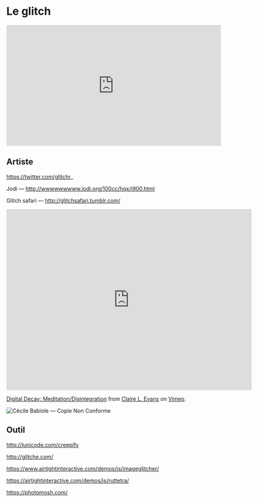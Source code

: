 # Le glitch

<iframe width="560" height="315" src="https://www.youtube.com/embed/T77rTN0pJPw" frameborder="0" allow="autoplay; encrypted-media" allowfullscreen></iframe>

## Artiste

https://twitter.com/glitchr_

Jodi — http://wwwwwwwww.jodi.org/100cc/hqx/i900.html

Glitch safari — http://glitchsafari.tumblr.com/

<iframe src="https://player.vimeo.com/video/29283329" width="640" height="472" frameborder="0" webkitallowfullscreen mozallowfullscreen allowfullscreen></iframe>
<p><a href="https://vimeo.com/29283329">Digital Decay: Meditation/Disintegration</a> from <a href="https://vimeo.com/universe">Claire L. Evans</a> on <a href="https://vimeo.com">Vimeo</a>.</p>

![Cécile Babiole — Copie Non Conforme](http://babiole.net/wp-content/uploads/images/cecilebabiole_copies-non-conformes_2013_02-930x620.jpg)

## Outil

http://lunicode.com/creepify

http://glitche.com/

https://www.airtightinteractive.com/demos/js/imageglitcher/

https://airtightinteractive.com/demos/js/ruttetra/

https://photomosh.com/
